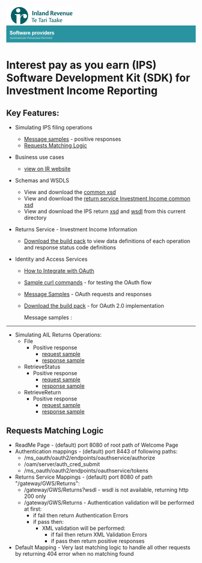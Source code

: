 ![IRD logo](../../Images/IRlogo.gif)
![Software Dev](../../Images/SoftwareDev.png)

Interest pay as you earn (IPS) Software Development Kit (SDK) for Investment Income Reporting
=======================================

Key Features:
-------------

- Simulating IPS filing operations
    - [Message samples](#message-samples-) - positive responses
	- [Requests Matching Logic](#requests-matching-logic)
	
- Business use cases
	- [view on IR website](https://www.ird.govt.nz/resources/xxx/III-IPS-business-use-cases-worked-examples.pdf)
	
- Schemas and WSDLS
	- View and download the [common xsd](../../Schema%20-%20Common/)
	- View and download the [return service Investment Income common xsd](../../Service%20-%20Return/Latest/)
	- View and download the IPS return [xsd](ReturnAIL.v1.xsd) and [wsdl](ReturnsIPSDevWsdl.wsdl) from this current directory
	
- Returns Service - Investment Income Information 
	- [Download the build pack](../../Service%20-%20Return/Latest/Gateway%20Services%20Build%20Pack%20-%20Return%20Service.pdf) to view data definitions of each operation and response status code definitions
	
- Identity and Access Services
	- [How to Integrate with OAuth](../../Service%20-%20Identity%20and%20Access/Latest/OAuth%20Authentication%20-%20How%20to%20Integrate.md)
	- [Sample curl commands](../../Service%20-%20Identity%20and%20Access/Latest/OAuth%20Authentication%20-%20How%20to%20Integrate.md) - for testing the OAuth flow
	- [Message Samples](../../Service%20-%20Identity%20and%20Access/Latest/) - OAuth requests and responses
	- [Download the build pack](../../Service%20-%20Identity%20and%20Access/Latest/Build%20pack%20-%20Identity%20and%20Access%20Services.pdf) - for OAuth 2.0 implementation   

      Message samples :
-----------------

- Simulating AIL Returns Operations:
    - File
        - Positive response
            - [request sample](sample%20messages/body-ips-returnfile-request.xml)
            - [response sample](sample%20messages/body-ips-returnfile-response.xml)
    - RetrieveStatus
        - Positive response
            - [request sample](sample%20messages/body-ips-returnstatus-request.xml)
            - [response sample](sample%20messages/body-ips-returnstatus-response.xml)
    - RetrieveReturn
        - Positive response
            - [request sample](sample%20messages/body-ips-retrievereturn-request.xml)
            - [response sample](sample%20messages/body-ips-retrievereturn-response.xml)

            
Requests Matching Logic
-----------------------

- ReadMe Page - (default) port 8080 of root path of Welcome Page
- Authentication mappings - (default) port 8443 of following paths:
    - /ms_oauth/oauth2/endpoints/oauthservice/authorize
    - /oam/server/auth_cred_submit
    - /ms_oauth/oauth2/endpoints/oauthservice/tokens
- Returns Service Mappings - (default) port 8080 of path "/gateway/GWS/Returns":
    - /gateway/GWS/Returns?wsdl - wsdl is not available, returning http 200 only
    - /gateway/GWS/Returns - Authentication validation will be performed at first:
        - if fail then return Authentication Errors
        - if pass then:
            - XML validation will be performed:
                - if fail then return XML Validation Errors
                - if pass then return positive responses
- Default Mapping - Very last matching logic to handle all other requests by returning 404 error when no matching found